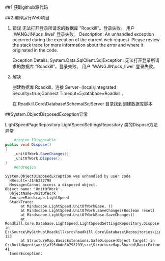 ﻿##1.获取github源代码

##2.编译运行Web项目

1. 错误
    无法打开登录所请求的数据库 "Roadkill"。登录失败。
    用户 'WANGJIN\ucs_liwei' 登录失败。 
    Description: An unhandled exception occurred during the execution of the current web request. Please review the stack trace for more information about the error and where it originated in the code. 

    Exception Details: System.Data.SqlClient.SqlException: 无法打开登录所请求的数据库 "Roadkill"。登录失败。
    用户 'WANGJIN\ucs_liwei' 登录失败。

2. 解决

    创建数据库 Roadkill，连接 Server=(local);Integrated Security=true;Connect Timeout=5;database=Roadkill 。
 
    在 Roadkill.Core\Database\Schema\SqlServer 目录找到创建数据库脚本



##System.ObjectDisposedException异常

LightSpeedPageRepository
LightSpeedSettingsRepository
类的Dispose方法异常

```cs
    #region IDisposable
public void Dispose()
{
	_unitOfWork.SaveChanges();
	_unitOfWork.Dispose();
}
    #endregion
```

```
System.ObjectDisposedException was unhandled by user code
  HResult=-2146232798
  Message=Cannot access a disposed object.
Object name: 'UnitOfWork'.
  ObjectName=UnitOfWork
  Source=Mindscape.LightSpeed
  StackTrace:
       at Mindscape.LightSpeed.UnitOfWorkBase. ()
       at Mindscape.LightSpeed.UnitOfWork.SaveChanges(Boolean reset)
       at Mindscape.LightSpeed.UnitOfWorkBase.SaveChanges()
       at Roadkill.Core.Database.LightSpeed.LightSpeedSettingsRepository.Dispose() in E:\Source\MyGithub\Roadkill\src\Roadkill.Core\Database\Repositories\LightSpeed\LightSpeedSettingsRepository.cs:line 123
       at StructureMap.BasicExtensions.SafeDispose(Object target) in C:\BuildAgent\work\a395dbde6b793293\src\StructureMap.Shared\BasicExtensions.cs:line 41
  InnerException: 
```
